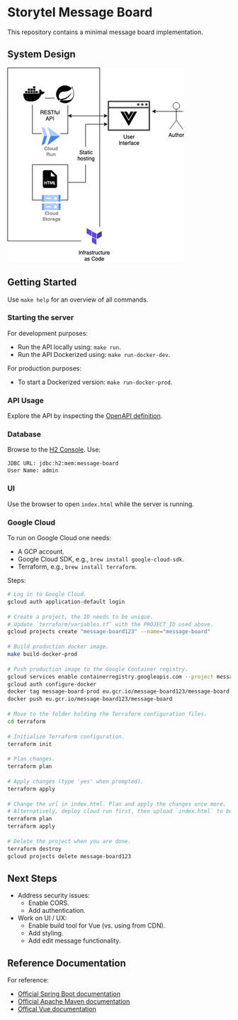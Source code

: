 # Storytel Message Board

This repository contains a minimal message board implementation.

## System Design

![System Design](docs/.assets/message-board.png)

## Getting Started

Use `make help` for an overview of all commands.

### Starting the server

For development purposes:

- Run the API locally using: `make run`.
- Run the API Dockerized using: `make run-docker-dev`.

For production purposes:

- To start a Dockerized version: `make run-docker-prod`.

### API Usage

Explore the API by inspecting the [OpenAPI definition](http://localhost:8080/swagger-ui/index.html).

### Database

Browse to the [H2 Console](http://localhost:8080/h2-console).
Use:

```
JDBC URL: jdbc:h2:mem:message-board
User Name: admin
```

### UI

Use the browser to open `index.html` while the server is running.

### Google Cloud

To run on Google Cloud one needs:

- A GCP account.
- Google Cloud SDK, e.g., `brew install google-cloud-sdk`.
- Terraform, e.g., `brew install terraform`.

Steps:

```bash
# Log in to Google Cloud.
gcloud auth application-default login

# Create a project, the ID needs to be unique.
# Update `terraform/variables.tf` with the PROJECT_ID used above.
gcloud projects create "message-board123" --name="message-board"

# Build production docker image.
make build-docker-prod

# Push production image to the Google Container registry.
gcloud services enable containerregistry.googleapis.com --project message-board123
gcloud auth configure-docker
docker tag message-board-prod eu.gcr.io/message-board123/message-board
docker push eu.gcr.io/message-board123/message-board

# Move to the folder holding the Terraform configuration files.
cd terraform

# Initialize Terraform configuration.
terraform init

# Plan changes.
terraform plan

# Apply changes (type 'yes' when prompted).
terraform apply

# Change the url in index.html. Plan and apply the changes once more.
# Alternatively, deploy cloud run first, then upload `index.html` to bucket.
terraform plan
terraform apply

# Delete the project when you are done.
terraform destroy
gcloud projects delete message-board123
```

## Next Steps

- Address security issues:
  - Enable CORS.
  - Add authentication.
- Work on UI / UX:
  - Enable build tool for Vue (vs. using from CDN).
  - Add styling.
  - Add edit message functionality.

## Reference Documentation

For reference:

- [Official Spring Boot documentation](https://docs.spring.io/spring-boot/docs/current/reference/htmlsingle/)
- [Official Apache Maven documentation](https://maven.apache.org/guides/index.html)
- [Offical Vue documentation](https://vuejs.org/guide/introduction.html)
